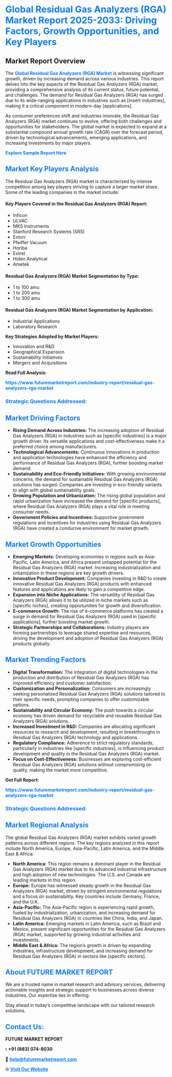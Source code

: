 <h1 style="color: #007BFF;">Global Residual Gas Analyzers (RGA) Market Report 2025-2033: Driving Factors, Growth Opportunities, and Key Players</h1>

<section id="overview">
<h2>Market Report Overview</h2>
<p>The <a href="https://www.futuremarketreport.com/industry-report/residual-gas-analyzers-rga-market" style="color: #007BFF; text-decoration: none;"><strong>Global Residual Gas Analyzers (RGA) Market</strong></a> is witnessing significant growth, driven by increasing demand across various industries. This report delves into the key aspects of the Residual Gas Analyzers (RGA) market, providing a comprehensive analysis of its current status, future potential, and challenges. The demand for Residual Gas Analyzers (RGA) has surged due to its wide-ranging applications in industries such as [insert industries], making it a critical component in modern-day [applications].</p>
<p>As consumer preferences shift and industries innovate, the Residual Gas Analyzers (RGA) market continues to evolve, offering both challenges and opportunities for stakeholders. The global market is expected to expand at a substantial compound annual growth rate (CAGR) over the forecast period, driven by technological advancements, emerging applications, and increasing investments by major players.</p>
</section>

<section id="overview">
<p><a href="https://www.futuremarketreport.com/request-sample/reportId=28464" style="color: #007BFF; text-decoration: none;"><strong>Explore Sample Report Here</strong></a></p>
</section>

<section id="key-players">
<h2 style="color: #007BFF;">Market Key Players Analysis</h2>
<p>The Residual Gas Analyzers (RGA) market is characterized by intense competition among key players striving to capture a larger market share. Some of the leading companies in the market include:</p>
<h4>Key Players Covered in the Residual Gas Analyzers (RGA) Report:</h4>
<ul><li>Inficon</li><li>ULVAC</li><li>MKS Instruments</li><li>Stanford Research Systems (SRS)</li><li>Extorr</li><li>Pfeiffer Vacuum</li><li>Horiba</li><li>Extrel</li><li>Hiden Analytical</li><li>Ametek</li></ul>
<h4>Residual Gas Analyzers (RGA) Market Segmentation by Type:</h4>
<ul><li>1 to 100 amu</li><li>1 to 200 amu</li><li>1 to 300 amu</li></ul>

<h4>Residual Gas Analyzers (RGA) Market Segmentation by Application:</h4>
<ul><li>Industrial Applications</li><li>Laboratory Research</li></ul>
<p><strong>Key Strategies Adopted by Market Players:</strong></p>
<ul>
<li>Innovation and R&D</li>
<li>Geographical Expansion</li>
<li>Sustainability Initiatives</li>
<li>Mergers and Acquisitions</li>
</ul>
</section>

<section>
<p><strong>Read Full Analysis: </strong></p><a href="https://www.futuremarketreport.com/industry-report/residual-gas-analyzers-rga-market" style="color: #007BFF; text-decoration: none;"><strong>https://www.futuremarketreport.com/industry-report/residual-gas-analyzers-rga-market</strong></a>
<h3 style="color: #007BFF;">Strategic Questions Addressed:</h3>
</section>

<section id="driving-factors">
<h2 style="color: #007BFF;">Market Driving Factors</h2>
<ul>
<li><strong>Rising Demand Across Industries:</strong> The increasing adoption of Residual Gas Analyzers (RGA) in industries such as [specific industries] is a major growth driver. Its versatile applications and cost-effectiveness make it a preferred choice among manufacturers.</li>
<li><strong>Technological Advancements:</strong> Continuous innovations in production and application technologies have enhanced the efficiency and performance of Residual Gas Analyzers (RGA), further boosting market demand.</li>
<li><strong>Sustainability and Eco-Friendly Initiatives:</strong> With growing environmental concerns, the demand for sustainable Residual Gas Analyzers (RGA) solutions has surged. Companies are investing in eco-friendly variants to align with global sustainability goals.</li>
<li><strong>Growing Population and Urbanization:</strong> The rising global population and rapid urbanization have increased the demand for [specific products], where Residual Gas Analyzers (RGA) plays a vital role in meeting consumer needs.</li>
<li><strong>Government Policies and Incentives:</strong> Supportive government regulations and incentives for industries using Residual Gas Analyzers (RGA) have created a conducive environment for market growth.</li>
</ul>
</section>

<section id="growth-opportunities">
<h2 style="color: #007BFF;">Market Growth Opportunities</h2>
<ul>
<li><strong>Emerging Markets:</strong> Developing economies in regions such as Asia-Pacific, Latin America, and Africa present untapped potential for the Residual Gas Analyzers (RGA) market. Increasing industrialization and urbanization in these regions are key growth drivers.</li>
<li><strong>Innovative Product Development:</strong> Companies investing in R&D to create innovative Residual Gas Analyzers (RGA) products with enhanced features and applications are likely to gain a competitive edge.</li>
<li><strong>Expansion into Niche Applications:</strong> The versatility of Residual Gas Analyzers (RGA) allows it to be utilized in niche markets such as [specific niches], creating opportunities for growth and diversification.</li>
<li><strong>E-commerce Growth:</strong> The rise of e-commerce platforms has created a surge in demand for Residual Gas Analyzers (RGA) used in [specific applications], further boosting market growth.</li>
<li><strong>Strategic Partnerships and Collaborations:</strong> Industry players are forming partnerships to leverage shared expertise and resources, driving the development and adoption of Residual Gas Analyzers (RGA) products globally.</li>
</ul>
</section>

<section id="trending-factors">
<h2 style="color: #007BFF;">Market Trending Factors</h2>
<ul>
<li><strong>Digital Transformation:</strong> The integration of digital technologies in the production and distribution of Residual Gas Analyzers (RGA) has improved efficiency and customer satisfaction.</li>
<li><strong>Customization and Personalization:</strong> Consumers are increasingly seeking personalized Residual Gas Analyzers (RGA) solutions tailored to their specific needs, prompting companies to offer customizable options.</li>
<li><strong>Sustainability and Circular Economy:</strong> The push towards a circular economy has driven demand for recyclable and reusable Residual Gas Analyzers (RGA) solutions.</li>
<li><strong>Increased Investment in R&D:</strong> Companies are allocating significant resources to research and development, resulting in breakthroughs in Residual Gas Analyzers (RGA) technology and applications.</li>
<li><strong>Regulatory Compliance:</strong> Adherence to strict regulatory standards, particularly in industries like [specific industries], is influencing product development and quality in the Residual Gas Analyzers (RGA) market.</li>
<li><strong>Focus on Cost-Effectiveness:</strong> Businesses are exploring cost-efficient Residual Gas Analyzers (RGA) solutions without compromising on quality, making the market more competitive.</li>
</ul>
</section>

<section>
<p><strong>Get Full Report: </strong></p><a href="https://www.futuremarketreport.com/industry-report/residual-gas-analyzers-rga-market" style="color: #007BFF; text-decoration: none;"><strong>https://www.futuremarketreport.com/industry-report/residual-gas-analyzers-rga-market</strong></a>
<h3 style="color: #007BFF;">Strategic Questions Addressed:</h3>
</section>


<section id="regional-analysis">
<h2 style="color: #007BFF;">Market Regional Analysis</h2>
<p>The global Residual Gas Analyzers (RGA) market exhibits varied growth patterns across different regions. The key regions analyzed in this report include North America, Europe, Asia-Pacific, Latin America, and the Middle East & Africa:</p>
<ul>
<li><strong>North America:</strong> This region remains a dominant player in the Residual Gas Analyzers (RGA) market due to its advanced industrial infrastructure and high adoption of new technologies. The U.S. and Canada are leading markets in this region.</li>
<li><strong>Europe:</strong> Europe has witnessed steady growth in the Residual Gas Analyzers (RGA) market, driven by stringent environmental regulations and a focus on sustainability. Key countries include Germany, France, and the U.K.</li>
<li><strong>Asia-Pacific:</strong> The Asia-Pacific region is experiencing rapid growth, fueled by industrialization, urbanization, and increasing demand for Residual Gas Analyzers (RGA) in countries like China, India, and Japan.</li>
<li><strong>Latin America:</strong> Emerging markets in Latin America, such as Brazil and Mexico, present significant opportunities for the Residual Gas Analyzers (RGA) market, supported by growing industrial activities and investments.</li>
<li><strong>Middle East & Africa:</strong> The region’s growth is driven by expanding industries, infrastructure development, and increasing demand for Residual Gas Analyzers (RGA) in sectors like [specific sectors].</li>
</ul>
</section>

<footer>
<h2 style="color: #007BFF;">About FUTURE MARKET REPORT</h2>
<p>We are a trusted name in market research and advisory services, delivering actionable insights and strategic support to businesses across diverse industries. Our expertise lies in offering:</p>

<p>Stay ahead in today’s competitive landscape with our tailored research solutions.</p>

<h2 style="color: #007BFF;">Contact Us:</h2>
<p><strong>FUTURE MARKET REPORT</strong></p>
<p>📞 <strong>+91 (883) 074-8030</strong></p>
<p>📧 <strong><a href="mailto:help@futuremarketreport.com" style="color: #007BFF;">help@futuremarketreport.com</a></strong></p>
<p>🌐 <strong><a href="https://www.futuremarketreport.com/" style="color: #007BFF;">Visit Our Website</a></strong></p>
</footer>